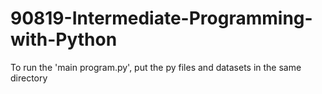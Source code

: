 # 90819-Intermediate-Programming-with-Python

To run the 'main program.py', put the py files and datasets in the same directory

